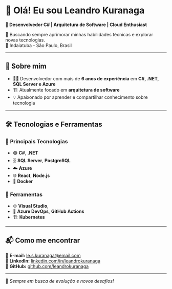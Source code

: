 # 👋 Olá! Eu sou Leandro Kuranaga

**🚀 Desenvolvedor C# | Arquitetura de Software | Cloud Enthusiast**

🎯 Buscando sempre aprimorar minhas habilidades técnicas e explorar novas tecnologias.  
📍 Indaiatuba - São Paulo, Brasil

---

## 🚀 Sobre mim
- 👨‍💻 Desenvolvedor com mais de **6 anos de experiência** em **C#, .NET, SQL Server e Azure**  
- 🏗️ Atualmente focado em **arquitetura de software**  
- 💡 Apaixonado por aprender e compartilhar conhecimento sobre tecnologia  

---

## 🛠️ Tecnologias e Ferramentas

### 📌 **Principais Tecnologias**
- 🟣 **C#**, **.NET**
- 🗄️ **SQL Server**, **PostgreSQL**
- ☁️ **Azure**
- 🌐 **React**, **Node.js**
- 🐳 **Docker**

### 🔧 **Ferramentas**
- ⚙️ **Visual Studio**, 
- 🔁 **Azure DevOps**, **GitHub Actions**
- 🏗 **Kubernetes**

---


## 📬 Como me encontrar
📧 **E-mail:** [le.s.kuranaga@email.com](mailto:le.s.kuranaga@hotmail.com)  
🔗 **LinkedIn:** [linkedin.com/in/leandrokuranaga](https://www.linkedin.com/in/leandrokuranaga/)  
📌 **GitHub:** [github.com/leandrokuranaga](https://github.com/leandrokuranaga/)  

---

🚀 *Sempre em busca de evolução e novos desafios!*
